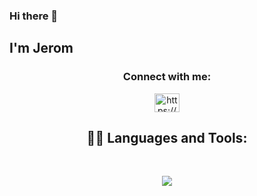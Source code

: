 ### Hi there 👋
## I'm Jerom

<h3 align="center">Connect with me:</h3>
<p align="center">
<a href="https://linkedin.com/in/https://www.linkedin.com/in/jerom-manthara-b5b2b622b" target="blank"><img align="center" src="https://raw.githubusercontent.com/rahuldkjain/github-profile-readme-generator/master/src/images/icons/Social/linked-in-alt.svg" alt="https://www.linkedin.com/in/jerom-manthara-b5b2b622b/" height="30" width="40" /></a>
</p>

<h2 align="center"> 👨‍💻 Languages and Tools:</h2>
<br />
<p align="center">
  <a href="https://skillicons.dev">
    <img src="https://skillicons.dev/icons?i=vscode,python,django,c,java,git,github,bash,mysql,powershell,&perline=5" />
  </a>
</p>
<!--
**lordgrim18/lordgrim18** is a ✨ _special_ ✨ repository because its `README.md` (this file) appears on your GitHub profile.

Here are some ideas to get you started:

- 🔭 I’m currently working on ...
- 🌱 I’m currently learning ...
- 👯 I’m looking to collaborate on ...
- 🤔 I’m looking for help with ...
- 💬 Ask me about ...
- 📫 How to reach me: ...
- 😄 Pronouns: ...
- ⚡ Fun fact: ...
-->
